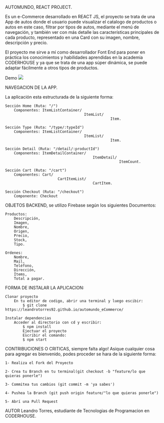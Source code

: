 AUTOMUNDO, REACT PROJECT.

Es un e-Commerce desarrollado en REACT JS, el proyecto se trata de una App de autos donde el usuario puede visualizar el catalogo de productos o autos en este caso, filtrar por tipos de autos, mediante el menú de navegación, y también ver con más detalle las características principales de cada producto, representado en una Card con su imagen, nombre, descripción y precio.

El proyecto me sirve a mí como desarrollador Font End para poner en práctica los conocimientos y habilidades aprendidas en la academia CODERHOUSE y ya que se trata de una app súper dinámica, se puede adaptar fácilmente a otros tipos de productos.

Demo
![](animation.gif)

NAVEGACION DE LA APP.

La aplicación esta estructurada de la siguiente forma:

    Sección Home (Ruta: "/")
        Componentes: ItemListContainer/ 
                                        ItemList/ 
                                                    Item.
    
    Sección Type (Ruta: "/type/:typeId")
        Componentes: ItemListContainer/ 
                                        ItemList/ 
                                                    Item.

    Sección Detail (Ruta: "/detail/:productId")
        Componentes: ItemDetailContainer/ 
                                            ItemDetail/ 
                                                        ItemCount.

    Sección Cart (Ruta: "/cart")
        Componentes: Cart/ 
                            CartItemList/ 
                                            CartItem.

    Sección Checkout (Ruta: "/checkout")
        Componente: Checkout

OBJETOS BACKEND, se utilizo Firebase según los siguientes Documentos:

    Productos:
        Descripción,
        Imagen,
        Nombre,
        Origen,
        Precio,
        Stock,
        Tipo.
    
    Ordenes:
        Nombre,
        Mail,
        Teléfono,
        Dirección,
        Ítems,
        Total a pagar.

FORMA DE INSTALAR LA APLICACION:

    Clonar proyecto
        En tu editor de codigo, abrir una terminal y luego escibir:
            $ git clone https://leandrotorres92.github.io/automundo_eCommerce/

    Instalar dependencias
        Acceder al directorio con cd y escribir:
            $ npm install
            Ejectuar el proyecto
            Escribir el comando:
            $ npm start

CONTRIBUCIONES O CRITICAS, siempre falta algo! Asique cualquier cosa para agregar es bienvenido, podes proceder se hara de la siguiente forma:

    1- Realiza el Fork del Proyecto

    2- Crea tu Branch en tu terminal(git checkout -b "feature/lo que quieras ponerle")

    3- Commitea tus cambios (git commit -m 'ya sabes')

    4- Pushea la Branch (git push origin feature/"lo que quieras ponerle")

    5- Abrí una Pull Request

AUTOR
Leandro Torres, estudiante de Tecnologias de Programacion en CODERHOUSE.